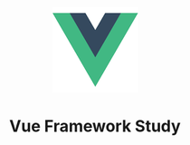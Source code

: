 <div style='text-align:center'>

![Vue Framework](/assets/vue.png)

Vue Framework Study
===================

</div>